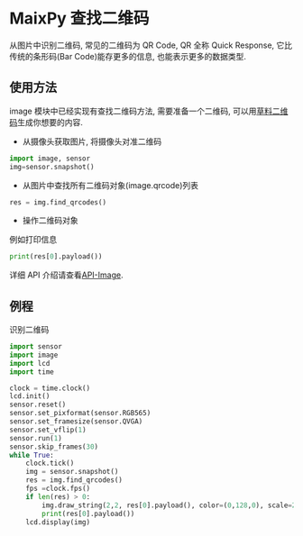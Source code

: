 MaixPy 查找二维码
=======

从图片中识别二维码, 常见的二维码为 QR Code, QR 全称 Quick Response, 它比传统的条形码(Bar Code)能存更多的信息, 也能表示更多的数据类型.

## 使用方法

image 模块中已经实现有查找二维码方法, 需要准备一个二维码, 可以用[草料二维码](https://cli.im/)生成你想要的内容.

* 从摄像头获取图片, 将摄像头对准二维码

```python
import image, sensor
img=sensor.snapshot()
```

* 从图片中查找所有二维码对象(image.qrcode)列表

```python
res = img.find_qrcodes()
```

* 操作二维码对象

例如打印信息

```python
print(res[0].payload())
```

详细 API 介绍请查看[API-Image](../../api_reference/machine_vision/image/image.md).

## 例程

识别二维码

```python
import sensor
import image
import lcd
import time

clock = time.clock()
lcd.init()
sensor.reset()
sensor.set_pixformat(sensor.RGB565)
sensor.set_framesize(sensor.QVGA)
sensor.set_vflip(1)
sensor.run(1)
sensor.skip_frames(30)
while True:
    clock.tick()
    img = sensor.snapshot()
    res = img.find_qrcodes()
    fps =clock.fps()
    if len(res) > 0:
        img.draw_string(2,2, res[0].payload(), color=(0,128,0), scale=2)
        print(res[0].payload())
    lcd.display(img)
```
